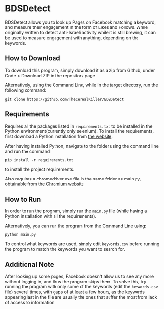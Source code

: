 # BDSDetect
BDSDetect allows you to look up Pages on Facebook matching a keyword, and measure their engagement in the form of Likes and Follows. While originally written to detect anti-Israeli activity while it is still brewing, it can be used to measure engagement with anything, depending on the keywords.

## How to Download
To download this program, simply download it as a zip from Github, under Code > Download ZIP in the 
repository page.

Alternatively, using the Command Line, while in the target directory, run the following command:

`git clone https://github.com/TheCerealKiller/BDSDetect`

## Requirements
Requires all the packages listed in `requirements.txt` to be installed in the Python environment(currently only selenium). To install the requirements, first download a Python installation from [the website](https://www.python.org/downloads/).

After having installed Python, navigate to the folder using the command line and run the command

`pip install -r requirements.txt`

to install the project requirements.

Also requires a chromedriver.exe file in the same folder as main.py, 
obtainable from [the Chromium website](https://sites.google.com/a/chromium.org/chromedriver/downloads)

## How to Run
In order to run the program, simply run the `main.py` file (while having a Python installation with all the requirements).

Alternatively, you can run the program from the Command Line using:

`python main.py`

To control what keywords are used, simply edit `keywords.csv` before running the program to match the keywords you want to search for.

## Additional Note
After looking up some pages, Facebook doesn't allow us to see any more without logging in, and thus the program skips them. To solve this, try running the program with only some of the keywords (edit the `keywords.csv` file) several times, with gaps of at least a few hours, as the keywords appearing last in the file are usually the ones that suffer the most from lack of access to information.